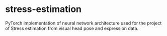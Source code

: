 # stress-estimation
PyTorch implementation of neural network architecture used for the project of Stress estimation from visual head pose and expression data.
